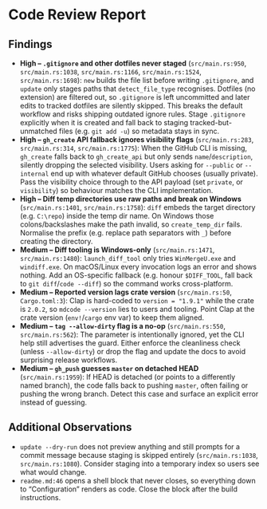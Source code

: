 # Code Review Report

## Findings
- **High – `.gitignore` and other dotfiles never staged** (`src/main.rs:950`, `src/main.rs:1038`, `src/main.rs:1166`, `src/main.rs:1524`, `src/main.rs:1698`): `new` builds the file list before writing `.gitignore`, and `update` only stages paths that `detect_file_type` recognises. Dotfiles (no extension) are filtered out, so `.gitignore` is left uncommitted and later edits to tracked dotfiles are silently skipped. This breaks the default workflow and risks shipping outdated ignore rules. Stage `.gitignore` explicitly when it is created and fall back to staging tracked-but-unmatched files (e.g. `git add -u`) so metadata stays in sync.
- **High – `gh_create` API fallback ignores visibility flags** (`src/main.rs:283`, `src/main.rs:314`, `src/main.rs:1775`): When the GitHub CLI is missing, `gh_create` falls back to `gh_create_api` but only sends `name`/`description`, silently dropping the selected visibility. Users asking for `--public` or `--internal` end up with whatever default GitHub chooses (usually private). Pass the visibility choice through to the API payload (set `private`, or `visibility`) so behaviour matches the CLI implementation.
- **High – Diff temp directories use raw paths and break on Windows** (`src/main.rs:1401`, `src/main.rs:1758`): `diff` embeds the target directory (e.g. `C:\repo`) inside the temp dir name. On Windows those colons/backslashes make the path invalid, so `create_temp_dir` fails. Normalise the prefix (e.g. replace path separators with `_`) before creating the directory.
- **Medium – Diff tooling is Windows-only** (`src/main.rs:1471`, `src/main.rs:1480`): `launch_diff_tool` only tries `WinMergeU.exe` and `windiff.exe`. On macOS/Linux every invocation logs an error and shows nothing. Add an OS-specific fallback (e.g. honour `$DIFF_TOOL`, fall back to `git diff`/`code --diff`) so the command works cross-platform.
- **Medium – Reported version lags crate version** (`src/main.rs:50`, `Cargo.toml:3`): Clap is hard-coded to `version = "1.9.1"` while the crate is `2.0.2`, so `mdcode --version` lies to users and tooling. Point Clap at the crate version (`env!`/`cargo` env var) to keep them aligned.
- **Medium – `tag --allow-dirty` flag is a no-op** (`src/main.rs:550`, `src/main.rs:562`): The parameter is intentionally ignored, yet the CLI help still advertises the guard. Either enforce the cleanliness check (unless `--allow-dirty`) or drop the flag and update the docs to avoid surprising release workflows.
- **Medium – `gh_push` guesses `master` on detached HEAD** (`src/main.rs:1959`): If HEAD is detached (or points to a differently named branch), the code falls back to pushing `master`, often failing or pushing the wrong branch. Detect this case and surface an explicit error instead of guessing.

## Additional Observations
- `update --dry-run` does not preview anything and still prompts for a commit message because staging is skipped entirely (`src/main.rs:1038`, `src/main.rs:1080`). Consider staging into a temporary index so users see what would change.
- `readme.md:46` opens a shell block that never closes, so everything down to “Configuration” renders as code. Close the block after the build instructions.
